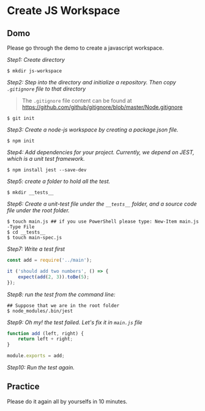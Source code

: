 # Create JS Workspace

## Domo

Please go through the demo to create a javascript workspace.

*Step1: Create directory*

```
$ mkdir js-workspace
```

*Step2: Step into the directory and initialize a repository. Then copy `.gitignore` file to that directory*

> The `.gitignore` file content can be found at https://github.com/github/gitignore/blob/master/Node.gitignore

```
$ git init
```

*Step3: Create a node-js workspace by creating a package.json file.*

```
$ npm init
```

*Step4: Add dependencies for your project. Currently, we depend on JEST, which is a unit test framework.*

```
$ npm install jest --save-dev
```

*Step5: create a folder to hold all the test.*

```
$ mkdir __tests__
```

*Step6: Create a unit-test file under the `__tests__` folder, and a source code file under the root folder.*

```
$ touch main.js ## if you use PowerShell please type: New-Item main.js -Type File
$ cd __tests__
$ touch main-spec.js
```

*Step7: Write a test first*

```js
const add = require('../main');

it ('should add two numbers', () => {
    expect(add(2, 3)).toBe(5);
});
```

*Step8: run the test from the command line:*

```
## Suppose that we are in the root folder
$ node_modules/.bin/jest
```

*Step9: Oh my! the test failed. Let's fix it in `main.js` file*

```js
function add (left, right) {
    return left + right;
}

module.exports = add;
```

*Step10: Run the test again.*

## Practice

Please do it again all by yourselfs in 10 minutes.